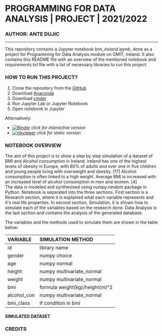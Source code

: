 # PROGRAMMING FOR DATA ANALYSIS | PROJECT | 2021/2022
### AUTHOR: ANTE DUJIC
***

This repository contains a Jupyter notebook *bmi_ireland.ipynb*, done as a project for Programming for Data Analysis module on GMIT, Ireland. It also contains this README file with an overview of the mentioned notebook and *requirements.txt* file with a list of necessary libraries to run this project.

### HOW TO RUN THIS PROJECT?

1. Clone the repository from the [GitHub](https://github.com/AnteDujic/Programming-for-Data-Analysis_project)
2. Download [Anaconda](https://docs.anaconda.com/anaconda/install/windows/)
3. Download [cmder](https://cmder.net/)
4. Run Jupyter Lab or Jupyter Notebook
5. Open notebook in Jupyter

Alternatively:
- [![Binder](https://mybinder.org/badge_logo.svg)](https://mybinder.org/v2/gh/AnteDujic/Programming-for-Data-Analysis_project/HEAD) *click for interactive version*
- [![nbviewer](https://raw.githubusercontent.com/jupyter/design/master/logos/Badges/nbviewer_badge.svg)](https://nbviewer.org/github/AnteDujic/Programming-for-Data-Analysis_project/blob/main/bmi_ireland.ipynb) *click for static version* 

### NOTEBOOK OVERVIEW

The aim of this project is to show a step by step simulation of a dataset of BMI and Alcohol consumption in Ireland. Ireland has one of the highest levels of obesity in Europe, with 60% of adults and over one in five children and young people living with overweight and obesity. [17] Alcohol consumption is often linked to a high weight. Average BMI is increased with an increased level of alcohol consumption in men and women. [4]
<br>
The data is modeled and synthesised using *numpy.random* package in Python. Notebook is separated into the three sections. First section is a Research section, where it is explained what each variable represents and it's real life properties. In second section, Simulation, it is shown how to simulate each of the variables based on the research done. Data Analysis is the last section and contains the analysis of the generated database.

The variables and the methods used to simulate them are shown in the table below:

| VARIABLE | SIMULATION METHOD |
| :- | :- |
| id | library name |
| gender |  numpy choice|
| age |  numpy normal|
| height | numpy multivariate_normal |
| weight | numpy multivariate_normal |
| bmi |  formula weight(kg)/height(m)^2|
| alcohol_con | numpy multivariate_normal |
| bmi_class | if condition in bmi |

#### SIMULATED DATASET


### CREDITS